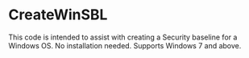 # CreateWinSBL
This code is intended to assist with creating a Security baseline for a Windows OS. No installation needed. Supports Windows 7 and above.
